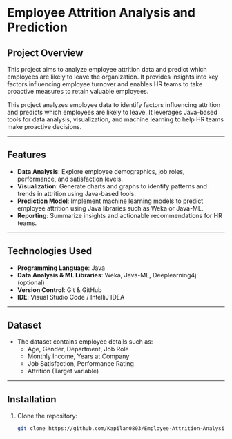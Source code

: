 # Employee Attrition Analysis and Prediction

## Project Overview
This project aims to analyze employee attrition data and predict which employees are likely to leave the organization. It provides insights into key factors influencing employee turnover and enables HR teams to take proactive measures to retain valuable employees.

This project analyzes employee data to identify factors influencing attrition and predicts which employees are likely to leave. It leverages Java-based tools for data analysis, visualization, and machine learning to help HR teams make proactive decisions.

---

## Features
- **Data Analysis**: Explore employee demographics, job roles, performance, and satisfaction levels.  
- **Visualization**: Generate charts and graphs to identify patterns and trends in attrition using Java-based tools.  
- **Prediction Model**: Implement machine learning models to predict employee attrition using Java libraries such as Weka or Java-ML.  
- **Reporting**: Summarize insights and actionable recommendations for HR teams.

---

## Technologies Used
- **Programming Language**: Java  
- **Data Analysis & ML Libraries**: Weka, Java-ML, Deeplearning4j (optional)  
- **Version Control**: Git & GitHub  
- **IDE**: Visual Studio Code / IntelliJ IDEA  

---

## Dataset
- The dataset contains employee details such as:  
  - Age, Gender, Department, Job Role  
  - Monthly Income, Years at Company  
  - Job Satisfaction, Performance Rating  
  - Attrition (Target variable)  

---

## Installation
1. Clone the repository:  
   ```bash
   git clone https://github.com/Kapilan0803/Employee-Attrition-Analysis-and-Prediction.git